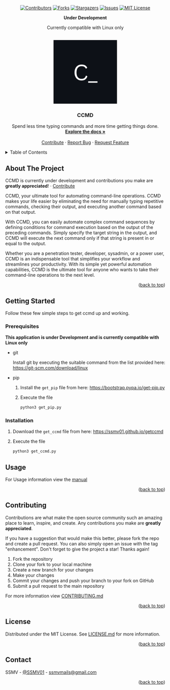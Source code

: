 <a name="readme-top"></a>



<!-- PROJECT SHIELDS -->
<div align="center">

  [![Contributors][contributors-shield]][contributors-url]
  [![Forks][forks-shield]][forks-url]
  [![Stargazers][stars-shield]][stars-url]
  [![Issues][issues-shield]][issues-url]
  [![MIT License][license-shield]][license-url]

</div>


<div align="center">
  <strong>Under Development</strong>

  Currently compatible with Linux only
</div>



<!-- PROJECT LOGO -->
<br />
<div align="center">
  <a href="https://github.com/ssmv01/ccmd">
    <img src="CCMD logo.png" alt="Logo" width="" height="200">
  </a>

<h3 align="center">CCMD</h3>
  <p align="center">
    Spend less time typing commands and more time getting things done.
    <br />
    <a href="https://github.com/ssmv01/ccmd/tree/main/manual"><strong>Explore the docs »</strong></a>
    <br />
    <br />
    <a href="https://github.com/ssmv01/ccmd#contributing">Contribute</a>
    ·
    <a href="https://github.com/ssmv01/ccmd/issues">Report Bug</a>
    ·
    <a href="https://github.com/ssmv01/ccmd/issues">Request Feature</a>
  </p>
</div>



<!-- TABLE OF CONTENTS -->
<details>
  <summary>Table of Contents</summary>
  <ol>
    <li>
      <a href="https://github.com/ssmv01/ccmd#about-the-project">About The Project</a>
    </li>
    <li>
      <a href="https://github.com/ssmv01/ccmd#getting-started">Getting Started</a>
      <ul>
        <li><a href="https://github.com/ssmv01/ccmd#prerequisites">Prerequisites</a></li>
        <li><a href="https://github.com/ssmv01/ccmd#installation">Installation</a></li>
      </ul>
    </li>
    <li><a href="https://github.com/ssmv01/ccmd#usage">Usage</a></li>
    <li><a href="https://github.com/ssmv01/ccmd#contributing">Contributing</a></li>
    <li><a href="https://github.com/ssmv01/ccmd#license">License</a></li>
    <li><a href="https://github.com/ssmv01/ccmd#contact">Contact</a></li>
  </ol>
</details>



<!-- ABOUT THE PROJECT -->
## About The Project

<!-- [![Product Name Screen Shot][product-screenshot]](https://ssmv01.github.io/getccmd) -->

CCMD is currently under development and contributions you make are **greatly appreciated**! · <a href="https://github.com/ssmv01/ccmd#contributing">Contribute</a>

CCMD, your ultimate tool for automating command-line operations. CCMD makes your life easier by eliminating the need for manually typing repetitive 
commands, checking their output, and executing another command based on that output.

With CCMD, you can easily automate complex command sequences by defining conditions for command execution based on the output of the preceding commands. 
Simply specify the target string in the output, and CCMD will execute the next command only if that string is present in or equal to the output.

Whether you are a penetration tester, developer, sysadmin, or a power user, CCMD is an indispensable tool that simplifies your workflow and streamlines 
your productivity. With its simple yet powerful automation capabilities, CCMD is the ultimate tool for anyone who wants to take their command-line 
operations to the next level.

<p align="right">(<a href="#readme-top">back to top</a>)</p>



<!-- ### Built With

* [![Python][Python.org]][Python-url]

<p align="right">(<a href="#readme-top">back to top</a>)</p> -->



<!-- GETTING STARTED -->
## Getting Started

Follow these few simple steps to get ccmd up and working.

### Prerequisites

<strong>This application is under Development and is currently compatible with Linux only</strong>

* git

  Install git by executing the suitable command from the list provided here: https://git-scm.com/download/linux
* pip

  1. Install the `get_pip` file from here: https://bootstrap.pypa.io/get-pip.py

  2. Execute the file
      ```sh
      python3 get_pip.py
      ```

### Installation

1. Download the `get_ccmd` file from here: https://ssmv01.github.io/getccmd

2. Execute the file
   ```sh
   python3 get_ccmd.py
   ```



<!-- USAGE EXAMPLES -->
## Usage

For Usage information view the [manual](https://github.com/ssmv01/ccmd/tree/main/manual)

<p align="right">(<a href="#readme-top">back to top</a>)</p>



<!-- CONTRIBUTING -->
## Contributing

Contributions are what make the open source community such an amazing place to learn, inspire, and create. Any contributions you make are **greatly appreciated**.

If you have a suggestion that would make this better, please fork the repo and create a pull request. You can also simply open an issue with the tag "enhancement".
Don't forget to give the project a star! Thanks again!

1. Fork the repository
2. Clone your fork to your local machine
3. Create a new branch for your changes
4. Make your changes
5. Commit your changes and push your branch to your fork on GitHub
6. Submit a pull request to the main repository

For more information view [CONTRIBUTING.md](https://github.com/ssmv01/ccmd/blob/main/CONTRIBUTING.md)

<p align="right">(<a href="#readme-top">back to top</a>)</p>



<!-- LICENSE -->
## License

Distributed under the MIT License. See [LICENSE.md](https://github.com/ssmv01/ccmd/blob/main/LICENSE.md) for more information.

<p align="right">(<a href="#readme-top">back to top</a>)</p>



<!-- CONTACT -->
## Contact

SSMV - [@SSMV01](https://twitter.com/@SSMV01) - ssmvmails@gmail.com

<p align="right">(<a href="#readme-top">back to top</a>)</p>



<!-- MARKDOWN LINKS & IMAGES -->
<!-- https://www.markdownguide.org/basic-syntax/#reference-style-links -->
[contributors-shield]: https://img.shields.io/github/contributors/ssmv01/ccmd.svg?style=for-the-badge
[contributors-url]: https://github.com/ssmv01/ccmd/graphs/contributors
[forks-shield]: https://img.shields.io/github/forks/ssmv01/ccmd.svg?style=for-the-badge
[forks-url]: https://github.com/ssmv01/ccmd/network/members
[stars-shield]: https://img.shields.io/github/stars/ssmv01/ccmd.svg?style=for-the-badge
[stars-url]: https://github.com/ssmv01/ccmd/stargazers
[issues-shield]: https://img.shields.io/github/issues/ssmv01/ccmd.svg?style=for-the-badge
[issues-url]: https://github.com/ssmv01/ccmd/issues
[license-shield]: https://img.shields.io/github/license/ssmv01/ccmd.svg?style=for-the-badge
[license-url]: https://github.com/ssmv01/ccmd/blob/master/LICENSE.txt
